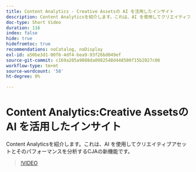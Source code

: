 ```yaml
---
title: Content Analytics - Creative Assetsの AI を活用したインサイト
description: Content Analyticsを紹介します。これは、AI を使用してクリエイティブアセットとそのパフォーマンスを分析するCJAの新機能です。
doc-type: Short Video
duration: 116
index: false
hide: true
hidefromtoc: true
recommendations: noCatalog, noDisplay
exl-id: a50be3d1-00f6-4df4-bea9-93f26bd049ef
source-git-commit: c169a205a9088da0982548d448500f15b2027c06
workflow-type: tm+mt
source-wordcount: '58'
ht-degree: 0%

---
```


# Content Analytics:Creative Assetsの AI を活用したインサイト

Content Analyticsを紹介します。これは、AI を使用してクリエイティブアセットとそのパフォーマンスを分析するCJAの新機能です。

<!-- 62_S103_3442450_115_content-analytics-aipowered-insights-for-creative-assets -->
>[!VIDEO](https://video.tv.adobe.com/v/3462958/?learn=on&enablevpops=true&captions=jpn)
